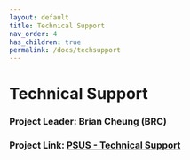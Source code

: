 ```yaml
---
layout: default
title: Technical Support
nav_order: 4
has_children: true
permalink: /docs/techsupport
---
```


# Technical Support

### Project Leader: Brian Cheung (BRC)

### Project Link: [PSUS - Technical Support](https://www.odoo.com/web#cids=3&menu_id=4720&action=333&active_id=1415&model=project.task&view_type=kanban)